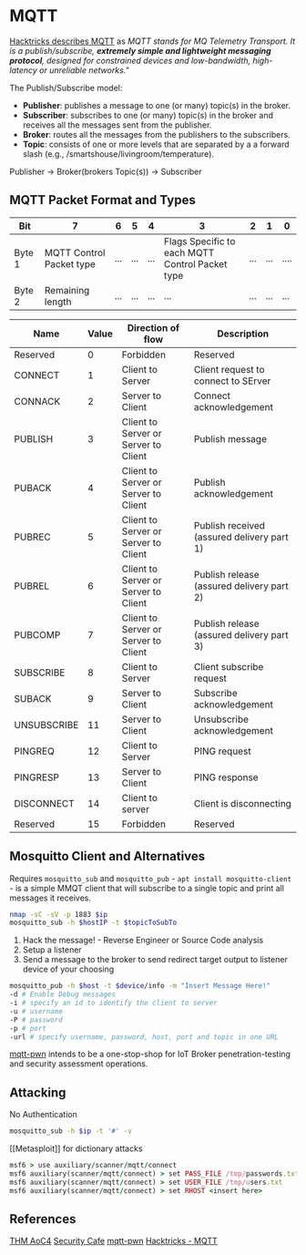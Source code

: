 #  MQTT

[Hacktricks describes MQTT](https://book.hacktricks.xyz/network-services-pentesting/1883-pentesting-mqtt-mosquitto) as *MQTT stands for MQ Telemetry Transport. It is a publish/subscribe, **extremely simple and lightweight messaging protocol**, designed for constrained devices and low-bandwidth, high-latency or unreliable networks."*

The Publish/Subscribe model:
- **Publisher**: publishes a message to one (or many) topic(s) in the broker.
- **Subscriber**: subscribes to one (or many) topic(s) in the broker and receives all the messages sent from the publisher.
- **Broker**: routes all the messages from the publishers to the subscribers.
- **Topic**: consists of one or more levels that are separated by a a forward slash (e.g., /smartshouse/livingroom/temperature).

Publisher -> Broker(brokers Topic(s)) -> Subscriber

## MQTT Packet Format and Types

Bit | 7 | 6 | 5 | 4 | 3 | 2 | 1 | 0
--- | --- |  --- |  --- |  --- |  --- |  --- |  --- |  ---
Byte 1 | MQTT Control Packet type | ... | ... | ... | Flags Specific to each MQTT Control Packet type  | ... | ... | .... 
Byte 2 | Remaining length | ... | ... | ... | ... | ... | ... | ... 


Name | Value | Direction of flow | Description
--- | --- | --- | ---
Reserved | 0 | Forbidden | Reserved
CONNECT | 1 | Client to Server | Client request to connect to SErver 
CONNACK | 2 | Server to Client | Connect acknowledgement
PUBLISH | 3 | Client to Server or Server to Client | Publish message
PUBACK | 4 | Client to Server or Server to Client  | Publish acknowledgement
PUBREC | 5 | Client to Server or Server to Client | Publish received (assured delivery part 1)
PUBREL | 6 | Client to Server or Server to Client | Publish release (assured delivery part 2)
PUBCOMP | 7 | Client to Server or Server to Client | Publish release (assured delivery part 3)
SUBSCRIBE | 8 | Client to Server | Client subscribe request 
SUBACK | 9 | Server to Client | Subscribe acknowledgement
UNSUBSCRIBE | 11 | Server to Client | Unsubscribe acknowledgement
PINGREQ | 12 | Client to Server | PING request
PINGRESP | 13 | Server to Client | PING response
DISCONNECT | 14 | Client to server | Client is disconnecting
Reserved | 15 | Forbidden | Reserved 

## Mosquitto Client and Alternatives

Requires `mosquitto_sub` and `mosquitto_pub` -  `apt install mosquitto-client` - is a simple MMQT client that will subscribe to a single topic and print all messages it receives.
 
```bash
nmap -sC -sV -p 1883 $ip
mosquitto_sub -h $hostIP -t $topicToSubTo
```

1. Hack the message! - Reverse Engineer or Source Code analysis
1. Setup a listener
1. Send a message to the broker to send redirect target output to listener device of your choosing

```bash
mosquitto_pub -h $host -t $device/info -m "Insert Message Here!"
-d # Enable Debug messages
-i # specify an id to identify the client to server 
-u # username
-P # password
-p # port
-url # specify username, password, host, port and topic in one URL
```

[mqtt-pwn](https://github.com/akamai-threat-research/mqtt-pwn) intends to be a one-stop-shop for IoT Broker penetration-testing and security assessment operations.

## Attacking

No Authentication 
```bash
mosquitto_sub -h $ip -t '#' -v
```

[[Metasploit]] for dictionary attacks 
```ruby
msf6 > use auxiliary/scanner/mqtt/connect
msf6 auxiliary(scanner/mqtt/connect) > set PASS_FILE /tmp/passwords.txt
msf6 auxiliary(scanner/mqtt/connect) > set USER_FILE /tmp/users.txt
msf6 auxiliary(scanner/mqtt/connect) > set RHOST <insert here>
```




## References

[THM AoC4](https://tryhackme.com/room/adventofcyber4)
[Security Cafe](https://securitycafe.ro/2022/04/08/iot-pentesting-101-how-to-hack-mqtt-the-standard-for-iot-messaging/)
[mqtt-pwn](https://github.com/akamai-threat-research/mqtt-pwn) 
[Hacktricks - MQTT](https://book.hacktricks.xyz/network-services-pentesting/1883-pentesting-mqtt-mosquitto) 